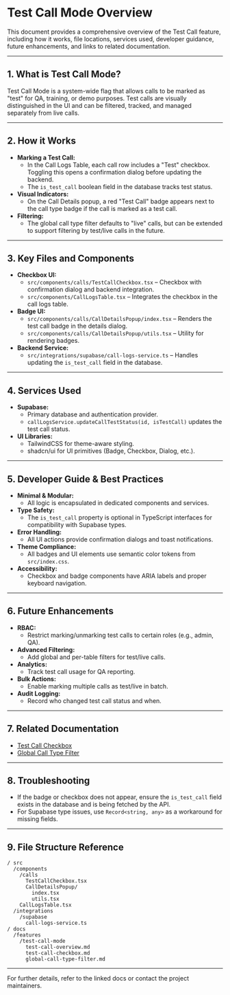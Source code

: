 # Test Call Mode Overview

This document provides a comprehensive overview of the Test Call feature, including how it works, file locations, services used, developer guidance, future enhancements, and links to related documentation.

---

## 1. What is Test Call Mode?
Test Call Mode is a system-wide flag that allows calls to be marked as "test" for QA, training, or demo purposes. Test calls are visually distinguished in the UI and can be filtered, tracked, and managed separately from live calls.

---

## 2. How it Works
- **Marking a Test Call:**
  - In the Call Logs Table, each call row includes a "Test" checkbox. Toggling this opens a confirmation dialog before updating the backend.
  - The `is_test_call` boolean field in the database tracks test status.
- **Visual Indicators:**
  - On the Call Details popup, a red "Test Call" badge appears next to the call type badge if the call is marked as a test call.
- **Filtering:**
  - The global call type filter defaults to "live" calls, but can be extended to support filtering by test/live calls in the future.

---

## 3. Key Files and Components
- **Checkbox UI:**
  - `src/components/calls/TestCallCheckbox.tsx` – Checkbox with confirmation dialog and backend integration.
  - `src/components/CallLogsTable.tsx` – Integrates the checkbox in the call logs table.
- **Badge UI:**
  - `src/components/calls/CallDetailsPopup/index.tsx` – Renders the test call badge in the details dialog.
  - `src/components/calls/CallDetailsPopup/utils.tsx` – Utility for rendering badges.
- **Backend Service:**
  - `src/integrations/supabase/call-logs-service.ts` – Handles updating the `is_test_call` field in the database.

---

## 4. Services Used
- **Supabase:**
  - Primary database and authentication provider.
  - `callLogsService.updateCallTestStatus(id, isTestCall)` updates the test call status.
- **UI Libraries:**
  - TailwindCSS for theme-aware styling.
  - shadcn/ui for UI primitives (Badge, Checkbox, Dialog, etc.).

---

## 5. Developer Guide & Best Practices
- **Minimal & Modular:**
  - All logic is encapsulated in dedicated components and services.
- **Type Safety:**
  - The `is_test_call` property is optional in TypeScript interfaces for compatibility with Supabase types.
- **Error Handling:**
  - All UI actions provide confirmation dialogs and toast notifications.
- **Theme Compliance:**
  - All badges and UI elements use semantic color tokens from `src/index.css`.
- **Accessibility:**
  - Checkbox and badge components have ARIA labels and proper keyboard navigation.

---

## 6. Future Enhancements
- **RBAC:**
  - Restrict marking/unmarking test calls to certain roles (e.g., admin, QA).
- **Advanced Filtering:**
  - Add global and per-table filters for test/live calls.
- **Analytics:**
  - Track test call usage for QA reporting.
- **Bulk Actions:**
  - Enable marking multiple calls as test/live in batch.
- **Audit Logging:**
  - Record who changed test call status and when.

---

## 7. Related Documentation
- [Test Call Checkbox](./test-call-checkbox.md)
- [Global Call Type Filter](./global-call-type-filter.md)

---

## 8. Troubleshooting
- If the badge or checkbox does not appear, ensure the `is_test_call` field exists in the database and is being fetched by the API.
- For Supabase type issues, use `Record<string, any>` as a workaround for missing fields.

---

## 9. File Structure Reference
```
/ src
  /components
    /calls
      TestCallCheckbox.tsx
      CallDetailsPopup/
        index.tsx
        utils.tsx
    CallLogsTable.tsx
  /integrations
    /supabase
      call-logs-service.ts
/ docs
  /features
    /test-call-mode
      test-call-overview.md
      test-call-checkbox.md
      global-call-type-filter.md
```

---

For further details, refer to the linked docs or contact the project maintainers.
